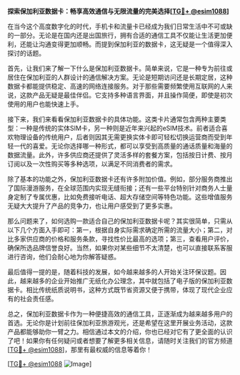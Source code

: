**探索保加利亚数据卡：畅享高效通信与无限流量的完美选择[[TG💪+ @esim1088](https://t.me/s/esim1088)]**

在当今这个高度数字化的时代，手机卡和流量卡已经成为我们日常生活中不可或缺的一部分。无论是在国内还是出国旅行，拥有合适的通信工具不仅能让生活更加便利，还能让沟通变得更加顺畅。而提到保加利亚的数据卡，这无疑是一个值得深入探讨的话题。

首先，让我们来了解一下什么是保加利亚数据卡。简单来说，它是一种专为前往或居住在保加利亚的人群设计的通信解决方案。无论是短期访问还是长期定居，这种数据卡都能提供稳定、高速的网络连接服务。对于那些需要频繁使用互联网的人来说，这款产品无疑是最佳伴侣。它支持多种语言界面，并且操作简便，即使是初次使用的用户也能快速上手。

接下来，我们来看看保加利亚数据卡的具体功能。这类卡片通常包含两种主要类型：一种是传统的实体SIM卡，另一种则是近年来兴起的eSIM技术。前者适合喜欢物理设备的传统用户，后者则因其无需更换实体卡即可轻松切换运营商而受到年轻一代的喜爱。无论你选择哪一种形式，都可以享受到高质量的通话质量和海量的数据流量。此外，许多供应商还提供了灵活多样的套餐方案，包括按日计费、按月订阅以及一次性购买等多种选项，以满足不同消费者的需求。

除了基本的功能之外，保加利亚数据卡还有许多附加价值。例如，部分服务商推出了国际漫游服务，在全球范围内实现无缝衔接；还有一些平台特别针对商务人士量身定制了专属优惠，比如免费接听电话、超大存储空间等特色功能。这些增值服务无疑大大提升了产品的竞争力，也让用户感受到了更多实惠。

那么问题来了，如何选购一款适合自己的保加利亚数据卡呢？其实很简单，只需从以下几个方面入手即可：第一，根据自身实际需求确定所需的流量大小；第二，对比多家供应商的价格和服务条款，寻找性价比最高的选项；第三，查看用户评价，确保所选品牌信誉良好。当然，如果你对某些细节不太清楚，也可以直接联系客服进行咨询，他们会耐心地为你解答疑惑。

最后值得一提的是，随着科技的发展，如今越来越多的人开始关注环保议题。因此，越来越多的企业开始推广无纸化办公理念，其中就包括了电子版的保加利亚数据卡。相比传统纸质说明书，这种方式既节省资源又便于携带，体现了现代企业应有的社会责任感。

总之，保加利亚数据卡作为一种便捷高效的通信工具，正逐渐成为越来越多用户的首选。无论你是计划前往保加利亚旅游观光，还是希望在这里开展业务活动，这款产品都能够助你一臂之力。相信通过本文的介绍，你也已经对它有了更全面的认识了吧！如果你有任何疑问或者想要了解更多相关信息，请随时关注我们的官方频道[[TG💪+ @esim1088](https://t.me/s/esim1088)]，那里有最权威的信息等着你！

[[TG💪+ @esim1088](https://t.me/s/esim1088) ![Image](https://i.postimg.cc/4NQfJmqS/Snipaste-2025-05-13-00-14-12.png)]
